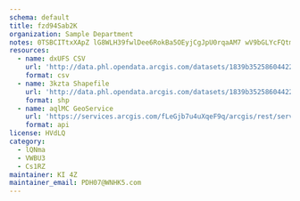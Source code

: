 ```yaml
---
schema: default
title: fzd94Sab2K 
organization: Sample Department 
notes: 0TSBCITtxXApZ lG8WLH39fwlDee6RokBa5OEyjCgJpU0rqaAM7 wV9bGLYcFQtmWOXdxsKE2ucIrMnUn3Fjzuy1Dh4Pzhi2fk6g 
resources:
  - name: dxUFS CSV
    url: 'http://data.phl.opendata.arcgis.com/datasets/1839b35258604422b0b520cbb668df0d_0.csv'
    format: csv
  - name: 3kzta Shapefile
    url: 'http://data.phl.opendata.arcgis.com/datasets/1839b35258604422b0b520cbb668df0d_0.zip'
    format: shp
  - name: aqlMC GeoService
    url: 'https://services.arcgis.com/fLeGjb7u4uXqeF9q/arcgis/rest/services/Air_Monitoring_Stations/FeatureServer/0/query'
    format: api
license: HVdLQ 
category:
  - lQNma 
  - VWBU3 
  - Cs1RZ 
maintainer: KI 4Z  
maintainer_email: PDH07@WNHK5.com
---
```

